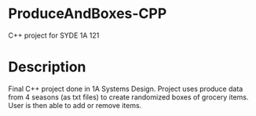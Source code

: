 # ProduceAndBoxes-CPP
C++ project for SYDE 1A 121

# Description

Final C++ project done in 1A Systems Design. Project uses produce data from 4 seasons (as txt files) to create randomized boxes of grocery items. User is then able to add or remove items. 
